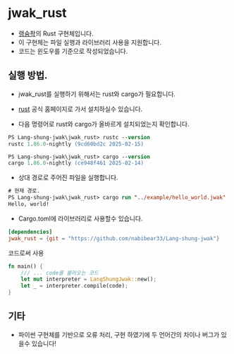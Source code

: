 # jwak_rust

- [랭슝좍](https://github.com/nabibear33/Lang-shung-jwak)의 Rust 구현체입니다.
- 이 구현체는 파일 실행과 라이브러리 사용을 지원합니다.
- 코드는 윈도우를 기준으로 작성되었습니다.

## 실행 방법.
- jwak_rust를 실행하기 위해서는 rust와 cargo가 필요합니다.

- [rust](https://www.rust-lang.org/learn/get-started) 공식 홈페이지로 가서 설치하실수 있습니다.

- 다음 명령어로 rust와 cargo가 올바르게 설치되었는지 확인합니다.
```ps
PS Lang-shung-jwak\jwak_rust> rustc --version
rustc 1.86.0-nightly (9cd60bd2c 2025-02-15)

PS Lang-shung-jwak\jwak_rust> cargo --version
cargo 1.86.0-nightly (ce948f461 2025-02-14)
```

- 상대 경로로 주어진 파일을 실행합니다.
```ps
# 현재 경로.
PS Lang-shung-jwak\jwak_rust> cargo run "../example/hello_world.jwak"
Hello, world!
```
- Cargo.toml에 라이브러리로 사용할수 있습니다.

```toml
[dependencies]
jwak_rust = {git = "https://github.com/nabibear33/Lang-shung-jwak"}
```
코드로써 사용
```rs
fn main() {
    /// ... code를 불러오는 코드
    let mut interpreter = LangShungJwak::new();
    let _ = interpreter.compile(code);
}
```

## 기타
- 파이썬 구현체를 기반으로 오류 처리, 구현 하였기에 두 언어간의 차이나 버그가 있을수 있습니다!